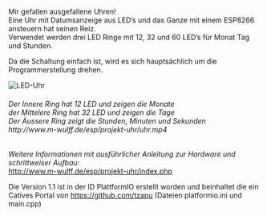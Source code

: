 
Mir gefallen ausgefallene Uhren!<br>
Eine Uhr mit Datumsanzeige aus LED’s und das Ganze mit einem ESP8266 ansteuern hat seinen Reiz.<br>
Verwendet werden drei LED Ringe mit 12, 32 und 60 LED’s für Monat Tag und Stunden.

Da die Schaltung einfach ist, wird es sich hauptsächlich um die Programmerstellung drehen.

![LED-Uhr](http://www.m-wulff.de/esp/projekt-uhr/uhr.jpg)
<h6>Der Innere Ring hat 12 LED und zeigen die Monate<br>der Mittelere Ring hat 32 LED und zeigen die Tage<br>Der Äussere Ring zeigt die Stunden, Minuten und Sekunden<br>
http://www.m-wulff.de/esp/projekt-uhr/uhr.mp4</h6>

*Weitere Informationen mit ausführlicher Anleitung zur Hardware und schrittweiser Aufbau:* <br>
http://www.m-wulff.de/esp/projekt-uhr/index.php

Die Version 1.1 ist in der ID PlattformIO erstellt worden und beinhaltet die ein Catives Portal von https://github.com/tzapu 
(Dateien platformio.ini und main.cpp)
